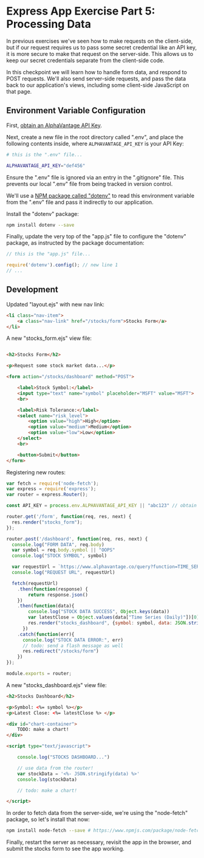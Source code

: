 # Express App Exercise Part 5: Processing Data

In previous exercises we've seen how to make requests on the client-side, but if our request requires us to pass some secret credential like an API key, it is more secure to make that request on the server-side. This allows us to keep our secret credentials separate from the client-side code.

In this checkpoint we will learn how to handle form data, and respond to POST requests. We'll also send server-side requests, and pass the data back to our application's views, including some client-side JavaScript on that page.

## Environment Variable Configuration

First, [obtain an AlphaVantage API Key](https://www.alphavantage.co/support/#api-key).

Next, create a new file in the root directory called ".env", and place the following contents inside, where `ALPHAVANTAGE_API_KEY` is your API Key:

```sh
# this is the ".env" file...

ALPHAVANTAGE_API_KEY="def456"
```

Ensure the ".env" file is ignored via an entry in the ".gitignore" file. This prevents our local ".env" file from being tracked in version control.

We'll use a [NPM package called "dotenv"](https://github.com/motdotla/dotenv#readme) to read this environment variable from the ".env" file and pass it indirectly to our application.

Install the "dotenv" package:

```sh
npm install dotenv --save
```

Finally, update the very top of the "app.js" file to configure the "dotenv" package, as instructed by the package documentation:

```js
// this is the "app.js" file...

require('dotenv').config(); // new line 1
// ...
```

## Development

Updated "layout.ejs" with new nav link:

```html
<li class="nav-item">
    <a class="nav-link" href="/stocks/form">Stocks Form</a>
</li>
```

A new "stocks_form.ejs" view file:

```html

<h2>Stocks Form</h2>

<p>Request some stock market data...</p>

<form action="/stocks/dashboard" method="POST">

    <label>Stock Symbol:</label>
    <input type="text" name="symbol" placeholder="MSFT" value="MSFT">
    <br>

    <label>Risk Tolerance:</label>
    <select name="risk_level">
        <option value="high">High</option>
        <option value="medium">Medium</option>
        <option value="low">Low</option>
    </select>
    <br>

    <button>Submit</button>
</form>
```

Registering new routes:

```js
var fetch = require('node-fetch');
var express = require('express');
var router = express.Router();

const API_KEY = process.env.ALPHAVANTAGE_API_KEY || "abc123" // obtain your own api key and set via environment variable

router.get('/form', function(req, res, next) {
  res.render("stocks_form");
});

router.post('/dashboard', function(req, res, next) {
  console.log("FORM DATA", req.body)
  var symbol = req.body.symbol || "OOPS"
  console.log("STOCK SYMBOL", symbol)

  var requestUrl = `https://www.alphavantage.co/query?function=TIME_SERIES_DAILY_ADJUSTED&symbol=${symbol}&apikey=${API_KEY}` // using string interpolation here, but you could alternatively do concatenation with + operators
  console.log("REQUEST URL", requestUrl)

  fetch(requestUrl)
    .then(function(response) {
        return response.json()
    })
    .then(function(data){
        console.log("STOCK DATA SUCCESS", Object.keys(data))
        var latestClose = Object.values(data["Time Series (Daily)"])[0]["5. adjusted close"]
        res.render("stocks_dashboard", {symbol: symbol, data: JSON.stringify(data), latestClose: latestClose});
      })
    .catch(function(err){
      console.log("STOCK DATA ERROR:", err)
      // todo: send a flash message as well
      res.redirect("/stocks/form")
    })
});

module.exports = router;
```

A new "stocks_dashboard.ejs" view file:

```html
<h2>Stocks Dashboard</h2>

<p>Symbol: <%= symbol %></p>
<p>Latest Close: <%= latestClose %> </p>

<div id="chart-container">
    TODO: make a chart!
</div>

<script type="text/javascript">

    console.log("STOCKS DASHBOARD...")

    // use data from the router!
    var stockData = '<%- JSON.stringify(data) %>'
    console.log(stockData)

    // todo: make a chart!

</script>
```

In order to fetch data from the server-side, we're using the "node-fetch" package, so let's install that now:

```sh
npm install node-fetch --save # https://www.npmjs.com/package/node-fetch
```

Finally, restart the server as necessary, revisit the app in the browser, and submit the stocks form to see the app working.
